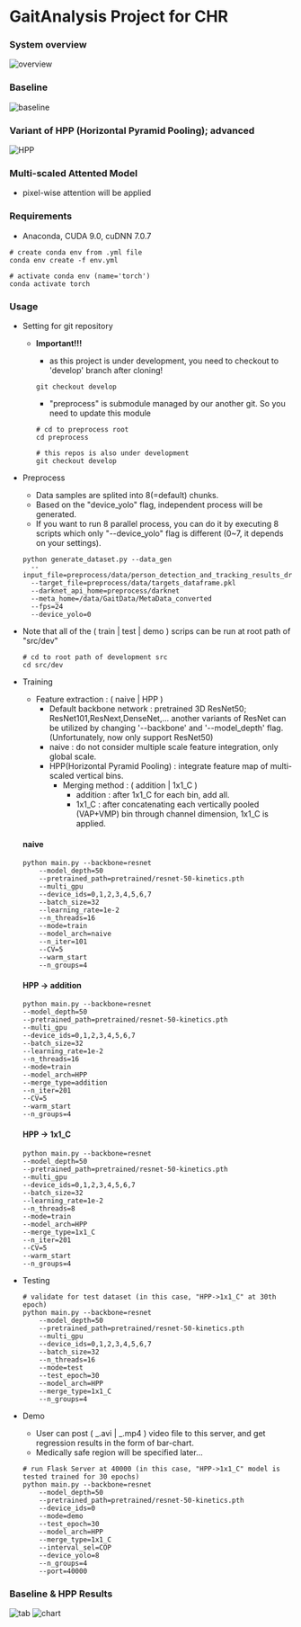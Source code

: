 # GaitAnalysis Project for CHR

### System overview

![overview](./img/overview.png)

### Baseline

![baseline](./img/baseline.png)

### Variant of HPP (Horizontal Pyramid Pooling); advanced

![HPP](./img/HPP.png)

### Multi-scaled Attented Model

- pixel-wise attention will be applied

### Requirements

- Anaconda, CUDA 9.0, cuDNN 7.0.7

```shell script
# create conda env from .yml file
conda env create -f env.yml

# activate conda env (name='torch')
conda activate torch
```

### Usage

- Setting for git repository

  - **Important!!!**

    - as this project is under development, you need to checkout to 'develop' branch after cloning!

    ```shell script
    git checkout develop
    ```

    - "preprocess" is submodule managed by our another git. So you need to update this module

    ```shell script
    # cd to preprocess root
    cd preprocess

    # this repos is also under development
    git checkout develop
    ```

- Preprocess

  - Data samples are splited into 8(=default) chunks.
  - Based on the "device_yolo" flag, independent process will be generated.
  - If you want to run 8 parallel process, you can do it by executing 8 scripts which only "--device_yolo" flag is different (0~7, it depends on your settings).

  ```shell script
  python generate_dataset.py --data_gen
    --input_file=preprocess/data/person_detection_and_tracking_results_drop.pkl
    --target_file=preprocess/data/targets_dataframe.pkl
    --darknet_api_home=preprocess/darknet
    --meta_home=/data/GaitData/MetaData_converted
    --fps=24
    --device_yolo=0
  ```

- Note that all of the ( train | test | demo ) scrips can be run at root path of "src/dev"

  ```shell script
  # cd to root path of development src
  cd src/dev
  ```

- Training

  - Feature extraction : ( naive | HPP )
    - Default backbone network : pretrained 3D ResNet50; ResNet101,ResNext,DenseNet,... another variants of ResNet can be utilized by changing '--backbone' and '--model_depth' flag. (Unfortunately, now only support ResNet50)
    - naive : do not consider multiple scale feature integration, only global scale.
    - HPP(Horizontal Pyramid Pooling) : integrate feature map of multi-scaled vertical bins.
      - Merging method : ( addition | 1x1_C )
        - addition : after 1x1_C for each bin, add all.
        - 1x1_C : after concatenating each vertically pooled (VAP+VMP) bin through channel dimension, 1x1_C is applied.

  #### naive

  ```shell script
  python main.py --backbone=resnet
      --model_depth=50
      --pretrained_path=pretrained/resnet-50-kinetics.pth
      --multi_gpu
      --device_ids=0,1,2,3,4,5,6,7
      --batch_size=32
      --learning_rate=1e-2
      --n_threads=16
      --mode=train
      --model_arch=naive
      --n_iter=101
      --CV=5
      --warm_start
      --n_groups=4
  ```

  #### HPP -> addition

  ```shell script
  python main.py --backbone=resnet
  --model_depth=50
  --pretrained_path=pretrained/resnet-50-kinetics.pth
  --multi_gpu
  --device_ids=0,1,2,3,4,5,6,7
  --batch_size=32
  --learning_rate=1e-2
  --n_threads=16
  --mode=train
  --model_arch=HPP
  --merge_type=addition
  --n_iter=201
  --CV=5
  --warm_start
  --n_groups=4
  ```

  #### HPP -> 1x1_C

  ```shell script
  python main.py --backbone=resnet
  --model_depth=50
  --pretrained_path=pretrained/resnet-50-kinetics.pth
  --multi_gpu
  --device_ids=0,1,2,3,4,5,6,7
  --batch_size=32
  --learning_rate=1e-2
  --n_threads=8
  --mode=train
  --model_arch=HPP
  --merge_type=1x1_C
  --n_iter=201
  --CV=5
  --warm_start
  --n_groups=4
  ```

- Testing
  ```shell script
  # validate for test dataset (in this case, "HPP->1x1_C" at 30th epoch)
  python main.py --backbone=resnet
      --model_depth=50
      --pretrained_path=pretrained/resnet-50-kinetics.pth
      --multi_gpu
      --device_ids=0,1,2,3,4,5,6,7
      --batch_size=32
      --n_threads=16
      --mode=test
      --test_epoch=30
      --model_arch=HPP
      --merge_type=1x1_C
      --n_groups=4
  ```
- Demo
  - User can post ( _.avi | _.mp4 ) video file to this server, and get regression results in the form of bar-chart.
  - Medically safe region will be specified later...
  ```shell script
  # run Flask Server at 40000 (in this case, "HPP->1x1_C" model is tested trained for 30 epochs)
  python main.py --backbone=resnet
      --model_depth=50
      --pretrained_path=pretrained/resnet-50-kinetics.pth
      --device_ids=0
      --mode=demo
      --test_epoch=30
      --model_arch=HPP
      --merge_type=1x1_C
      --interval_sel=COP
      --device_yolo=8
      --n_groups=4
      --port=40000
  ```

### Baseline & HPP Results

![tab](./img/p_tab.png)
![chart](./img/p_chart.png)
